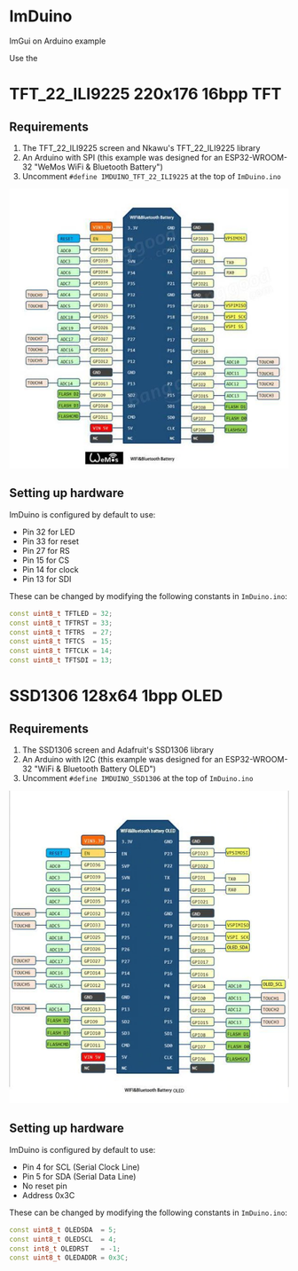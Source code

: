 # ImDuino
ImGui on Arduino example

Use the 

# TFT_22_ILI9225 220x176 16bpp TFT

## Requirements

1. The TFT_22_ILI9225 screen and Nkawu's TFT_22_ILI9225 library
2. An Arduino with SPI (this example was designed for an
ESP32-WROOM-32 "WeMos WiFi & Bluetooth Battery")
3. Uncomment `#define IMDUINO_TFT_22_ILI9225` at the top of `ImDuino.ino`

![pinout](wifi-bluetooth/pinout.png)

## Setting up hardware

ImDuino is configured by default to use:

* Pin 32 for LED
* Pin 33 for reset
* Pin 27 for RS
* Pin 15 for CS
* Pin 14 for clock
* Pin 13 for SDI

These can be changed by modifying the following constants in `ImDuino.ino`:

```cpp
const uint8_t TFTLED = 32;
const uint8_t TFTRST = 33;
const uint8_t TFTRS  = 27;
const uint8_t TFTCS  = 15;
const uint8_t TFTCLK = 14;
const uint8_t TFTSDI = 13;
```

# SSD1306 128x64 1bpp OLED

## Requirements

1. The SSD1306 screen and Adafruit's SSD1306 library
2. An Arduino with I2C (this example was designed for an
ESP32-WROOM-32 "WiFi & Bluetooth Battery OLED")
3. Uncomment `#define IMDUINO_SSD1306` at the top of `ImDuino.ino`

![pinout](wifi-bluetooth-oled/pinout.png)

## Setting up hardware

ImDuino is configured by default to use:

* Pin 4 for SCL (Serial Clock Line)
* Pin 5 for SDA (Serial Data Line)
* No reset pin
* Address 0x3C

These can be changed by modifying the following constants in `ImDuino.ino`:

```cpp
const uint8_t OLEDSDA  = 5;
const uint8_t OLEDSCL  = 4;
const int8_t OLEDRST   = -1;
const uint8_t OLEDADDR = 0x3C;
```
